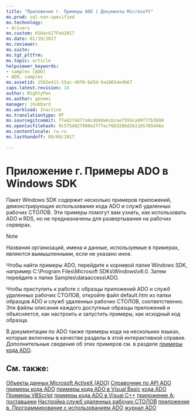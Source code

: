 ```yaml
---
title: "Приложение г. Примеры ADO | Документы Microsoft"
ms.prod: sql-non-specified
ms.technology:
- drivers
ms.custom: H1Hack27Feb2017
ms.date: 01/19/2017
ms.reviewer: 
ms.suite: 
ms.tgt_pltfrm: 
ms.topic: article
helpviewer_keywords:
- samples [ADO]
- ADO, samples
ms.assetid: 1582e411-55ac-40f0-bd3d-9a10654e4b67
caps.latest.revision: 14
author: MightyPen
ms.author: genemi
manager: jhubbard
ms.workload: Inactive
ms.translationtype: MT
ms.sourcegitcommit: f7e6274d77a9cdd4de6cbcaef559ca99f77b3608
ms.openlocfilehash: 9c5f5d827900e2ff7ecf68320bd2b1165785d46a
ms.contentlocale: ru-ru
ms.lasthandoff: 09/09/2017

---
```

# <a name="appendix-d-ado-samples-in-the-windows-sdk"></a>Приложение г. Примеры ADO в Windows SDK
Пакет Windows SDK содержит несколько примеров приложений, демонстрирующие использование кода ADO и служб удаленных рабочих СТОЛОВ. Эти примеры помогут вам узнать, как использовать ADO и RDS, но не предназначены для развертывания на рабочих серверах.

> [!NOTE]
>  Названия организаций, имена и данные, используемые в примерах, являются вымышленными, если не указано иное.

 Чтобы найти примеры ADO, перейдите к корневой папке Windows SDK, например C:\Program Files\Microsoft SDKs\Windows\v6.0. Затем перейдите к папке Samples\dataaccess\ADO.

 Чтобы приступить к работе с образцы приложений ADO и служб удаленных рабочих СТОЛОВ, откройте файл default.htm из папки образцов ADO и служб удаленных рабочих СТОЛОВ, соответственно. Эти файлы описания каждого доступные образцы приложений и объясняется, как настроить и запустить примеры, как исходный код образца.

 В документации по ADO также примеры кода на нескольких языках, которые включены в качестве разделы в этой интерактивной справке. Дополнительные сведения об этих примеров см. в разделе [примеры кода ADO](../../../ado/reference/ado-api/ado-code-examples.md).

## <a name="see-also"></a>См. также:
 [Объекты данных Microsoft ActiveX (ADO)](../../../ado/microsoft-activex-data-objects-ado.md) [Справочник по API ADO](../../../ado/reference/ado-api/ado-api-reference.md) [примеры кода ADO](../../../ado/reference/ado-api/ado-code-examples.md) [примеры кода ADO в Visual Basic](../../../ado/reference/ado-api/ado-code-examples-in-visual-basic.md) [кода ADO Примеры VBScript](../../../ado/reference/ado-api/ado-code-examples-vbscript.md) [примеры кода ADO в Visual C++](../../../ado/reference/ado-api/ado-code-examples-in-visual-c.md) [приложение A: поставщики](../../../ado/guide/appendixes/appendix-a-providers.md) [Настройка служб удаленных рабочих СТОЛОВ](../../../ado/guide/remote-data-service/configuring-rds.md) [приложение в. Программирование с использованием ADO](../../../ado/guide/appendixes/appendix-c-programming-with-ado.md) [журнал ADO](../../../ado/guide/ado-history.md)

